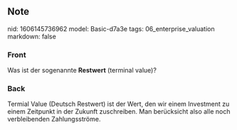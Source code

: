 ## Note
nid: 1606145736962
model: Basic-d7a3e
tags: 06_enterprise_valuation
markdown: false

### Front
<p>Was ist der sogenannte <b>Restwert</b> (terminal value)?

### Back
<p><span>Termial Value (Deutsch Restwert) ist der Wert, den wir
einem Investment zu einem Zeitpunkt in der Zukunft zuschreiben. Man
berücksicht also alle noch verbleibenden Zahlungsströme.</span>
